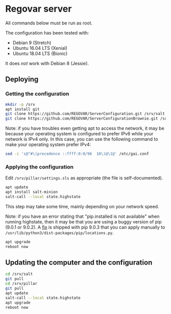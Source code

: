 # Regovar server

All commands below must be run as root.

The configuration has been tested with:
 - Debian 9 (Stretch)
 - Ubuntu 16.04 LTS (Xenial)
 - Ubuntu 18.04 LTS (Bionic)
 
It does *not* work with Debian 8 (Jessie).

## Deploying

### Getting the configuration

```sh
mkdir -p /srv
apt install git
git clone https://github.com/REGOVAR/ServerConfiguration.git /srv/salt
git clone https://github.com/REGOVAR/ServerConfigurationBrownie.git /srv/pillar # Use your own repository here
```

Note: if you have troubles even getting apt to access the network, it may be because your operating system is configured to prefer IPv6 while your network is IPv4 only.
In this case, you can use the following command to make your operating system prefer IPv4:

```sh
sed -i 's@^#\(precedence ::ffff:0:0/96  10\)@\1@' /etc/gai.conf
```

### Applying the configuration

Edit `/srv/pillar/settings.sls` as appropriate (the file is self-documented).

```sh
apt update
apt install salt-minion
salt-call --local state.highstate
```

This step may take some time, mainly depending on your network speed.

Note: if you have an error stating that "pip.installed is not available" when running highstate, then it may be that you are using a buggy version of pip (9.0.1 or 9.0.2). A [fix](https://github.com/pypa/pip/pull/4442/commits/048dacde21679cd43695a55ce3dd243e314fe06e) is shipped with pip 9.0.3 that you can apply manually to `/usr/lib/python3/dist-packages/pip/locations.py`.

```sh
apt upgrade
reboot now
```

## Updating the computer and the configuration

```sh
cd /srv/salt
git pull
cd /srv/pillar
git pull
apt update
salt-call --local state.highstate
apt upgrade
reboot now
```
